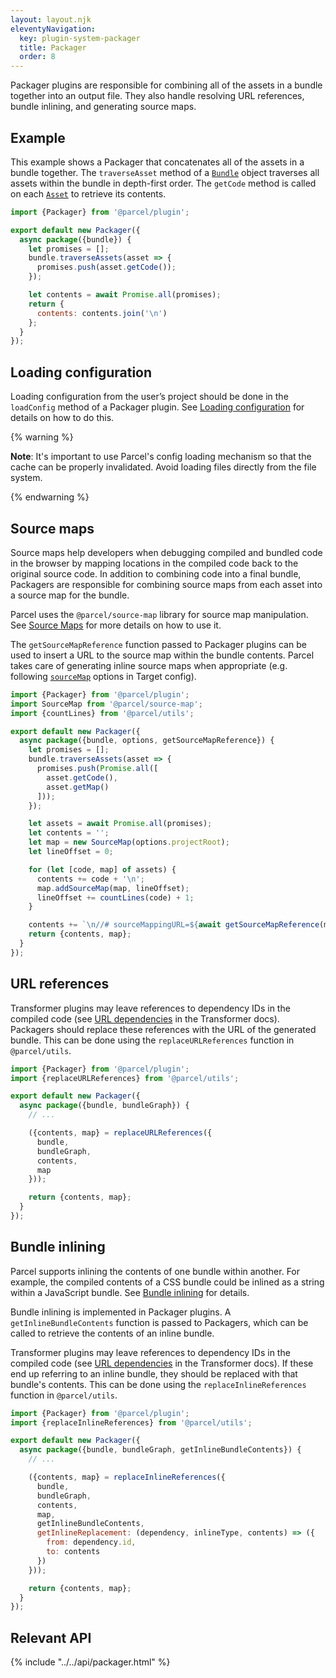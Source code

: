 ```yaml
---
layout: layout.njk
eleventyNavigation:
  key: plugin-system-packager
  title: Packager
  order: 8
---
```


Packager plugins are responsible for combining all of the assets in a bundle together into an output file. They also handle resolving URL references, bundle inlining, and generating source maps.

## Example

This example shows a Packager that concatenates all of the assets in a bundle together. The `traverseAsset` method of a [`Bundle`](/plugin-system/bundler/#Bundle) object traverses all assets within the bundle in depth-first order. The `getCode` method is called on each [`Asset`](/plugin-system/transformer/#BaseAsset) to retrieve its contents.

```javascript
import {Packager} from '@parcel/plugin';

export default new Packager({
  async package({bundle}) {
    let promises = [];
    bundle.traverseAssets(asset => {
      promises.push(asset.getCode());
    });

    let contents = await Promise.all(promises);
    return {
      contents: contents.join('\n')
    };
  }
});
```

## Loading configuration

Loading configuration from the user’s project should be done in the `loadConfig` method of a Packager plugin. See [Loading configuration](/plugin-system/authoring-plugins/#loading-configuration) for details on how to do this.

{% warning %}

**Note**: It's important to use Parcel's config loading mechanism so that the cache can be properly invalidated. Avoid loading files directly from the file system.

{% endwarning %}

## Source maps

Source maps help developers when debugging compiled and bundled code in the browser by mapping locations in the compiled code back to the original source code. In addition to combining code into a final bundle, Packagers are responsible for combining source maps from each asset into a source map for the bundle.

Parcel uses the `@parcel/source-map` library for source map manipulation. See [Source Maps](/plugin-system/source-maps/) for more details on how to use it.

The `getSourceMapReference` function passed to Packager plugins can be used to insert a URL to the source map within the bundle contents. Parcel takes care of generating inline source maps when appropriate (e.g. following [`sourceMap`](/features/targets/#sourcemap) options in Target config).

```javascript
import {Packager} from '@parcel/plugin';
import SourceMap from '@parcel/source-map';
import {countLines} from '@parcel/utils';

export default new Packager({
  async package({bundle, options, getSourceMapReference}) {
    let promises = [];
    bundle.traverseAssets(asset => {
      promises.push(Promise.all([
        asset.getCode(),
        asset.getMap()
      ]));
    });

    let assets = await Promise.all(promises);
    let contents = '';
    let map = new SourceMap(options.projectRoot);
    let lineOffset = 0;

    for (let [code, map] of assets) {
      contents += code + '\n';
      map.addSourceMap(map, lineOffset);
      lineOffset += countLines(code) + 1;
    }

    contents += `\n//# sourceMappingURL=${await getSourceMapReference(map)}\n`;
    return {contents, map};
  }
});
```

## URL references

Transformer plugins may leave references to dependency IDs in the compiled code (see [URL dependencies](/plugin-system/transformer/#url-dependencies) in the Transformer docs). Packagers should replace these references with the URL of the generated bundle. This can be done using the `replaceURLReferences` function in `@parcel/utils`.

```javascript
import {Packager} from '@parcel/plugin';
import {replaceURLReferences} from '@parcel/utils';

export default new Packager({
  async package({bundle, bundleGraph}) {
    // ...

    ({contents, map} = replaceURLReferences({
      bundle,
      bundleGraph,
      contents,
      map
    }));

    return {contents, map};
  }
});
```

## Bundle inlining

Parcel supports inlining the contents of one bundle within another. For example, the compiled contents of a CSS bundle could be inlined as a string within a JavaScript bundle. See [Bundle inlining](/features/bundle-inlining/) for details.

Bundle inlining is implemented in Packager plugins. A `getInlineBundleContents` function is passed to Packagers, which can be called to retrieve the contents of an inline bundle.

Transformer plugins may leave references to dependency IDs in the compiled code (see [URL dependencies](/plugin-system/transformer/#url-dependencies) in the Transformer docs). If these end up referring to an inline bundle, they should be replaced with that bundle's contents. This can be done using the `replaceInlineReferences` function in `@parcel/utils`.

```javascript
import {Packager} from '@parcel/plugin';
import {replaceInlineReferences} from '@parcel/utils';

export default new Packager({
  async package({bundle, bundleGraph, getInlineBundleContents}) {
    // ...

    ({contents, map} = replaceInlineReferences({
      bundle,
      bundleGraph,
      contents,
      map,
      getInlineBundleContents,
      getInlineReplacement: (dependency, inlineType, contents) => ({
        from: dependency.id,
        to: contents
      })
    }));

    return {contents, map};
  }
});
```

## Relevant API

{% include "../../api/packager.html" %}
